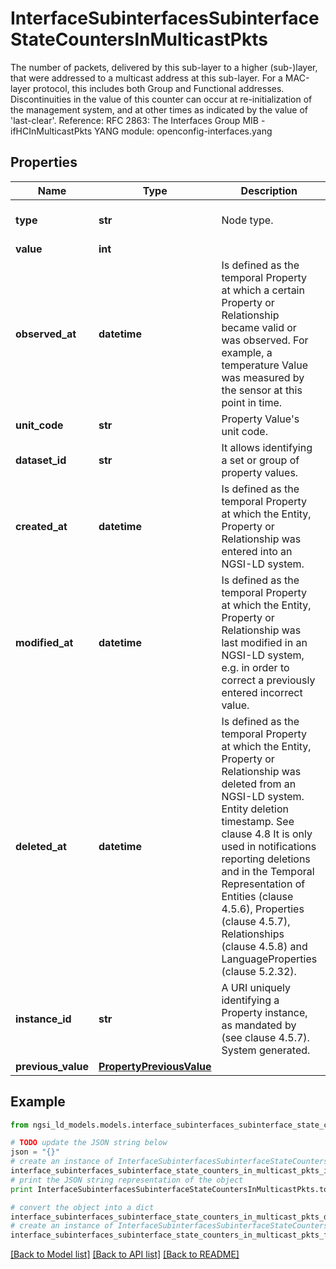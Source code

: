 # InterfaceSubinterfacesSubinterfaceStateCountersInMulticastPkts

The number of packets, delivered by this sub-layer to a higher (sub-)layer, that were addressed to a multicast address at this sub-layer. For a MAC-layer protocol, this includes both Group and Functional addresses.  Discontinuities in the value of this counter can occur at re-initialization of the management system, and at other times as indicated by the value of 'last-clear'.  Reference: RFC 2863: The Interfaces Group MIB -      ifHCInMulticastPkts  YANG module: openconfig-interfaces.yang 

## Properties

Name | Type | Description | Notes
------------ | ------------- | ------------- | -------------
**type** | **str** | Node type.  | [optional] [default to 'Property']
**value** | **int** |  | 
**observed_at** | **datetime** | Is defined as the temporal Property at which a certain Property or Relationship became valid or was observed. For example, a temperature Value was measured by the sensor at this point in time.  | [optional] 
**unit_code** | **str** | Property Value&#39;s unit code.  | [optional] 
**dataset_id** | **str** | It allows identifying a set or group of property values.  | [optional] 
**created_at** | **datetime** | Is defined as the temporal Property at which the Entity, Property or Relationship was entered into an NGSI-LD system.  | [optional] [readonly] 
**modified_at** | **datetime** | Is defined as the temporal Property at which the Entity, Property or Relationship was last modified in an NGSI-LD system, e.g. in order to correct a previously entered incorrect value.  | [optional] [readonly] 
**deleted_at** | **datetime** | Is defined as the temporal Property at which the Entity, Property or Relationship was deleted from an NGSI-LD system.  Entity deletion timestamp. See clause 4.8 It is only used in notifications reporting deletions and in the Temporal Representation of Entities (clause 4.5.6), Properties (clause 4.5.7), Relationships (clause 4.5.8) and LanguageProperties (clause 5.2.32).  | [optional] [readonly] 
**instance_id** | **str** | A URI uniquely identifying a Property instance, as mandated by (see clause 4.5.7). System generated.  | [optional] [readonly] 
**previous_value** | [**PropertyPreviousValue**](PropertyPreviousValue.md) |  | [optional] 

## Example

```python
from ngsi_ld_models.models.interface_subinterfaces_subinterface_state_counters_in_multicast_pkts import InterfaceSubinterfacesSubinterfaceStateCountersInMulticastPkts

# TODO update the JSON string below
json = "{}"
# create an instance of InterfaceSubinterfacesSubinterfaceStateCountersInMulticastPkts from a JSON string
interface_subinterfaces_subinterface_state_counters_in_multicast_pkts_instance = InterfaceSubinterfacesSubinterfaceStateCountersInMulticastPkts.from_json(json)
# print the JSON string representation of the object
print InterfaceSubinterfacesSubinterfaceStateCountersInMulticastPkts.to_json()

# convert the object into a dict
interface_subinterfaces_subinterface_state_counters_in_multicast_pkts_dict = interface_subinterfaces_subinterface_state_counters_in_multicast_pkts_instance.to_dict()
# create an instance of InterfaceSubinterfacesSubinterfaceStateCountersInMulticastPkts from a dict
interface_subinterfaces_subinterface_state_counters_in_multicast_pkts_form_dict = interface_subinterfaces_subinterface_state_counters_in_multicast_pkts.from_dict(interface_subinterfaces_subinterface_state_counters_in_multicast_pkts_dict)
```
[[Back to Model list]](../README.md#documentation-for-models) [[Back to API list]](../README.md#documentation-for-api-endpoints) [[Back to README]](../README.md)


